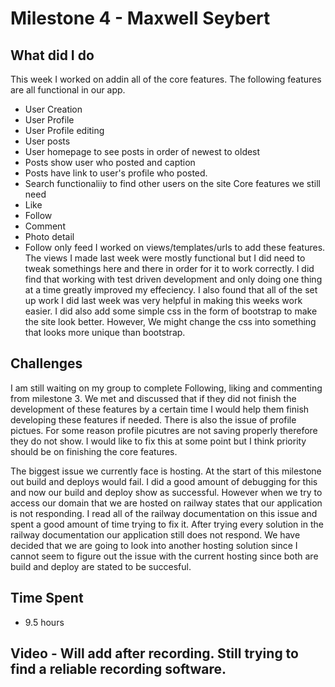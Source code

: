 # Milestone 4 - Maxwell Seybert
## What did I do
This week I worked on addin all of the core features. The following features are all functional in our app. 
- User Creation
- User Profile
- User Profile editing
- User posts
- User homepage to see posts in order of newest to oldest
- Posts show user who posted and caption
- Posts have link to user's profile who posted. 
- Search functionaliiy to find other users on the site
Core features we still need
- Like
- Follow
- Comment
- Photo detail
- Follow only feed
I worked on views/templates/urls to add these features. The views I made last week were mostly functional but I did need to tweak somethings here and there in order for it to work correctly. I did find that working with test driven development and only doing one thing at a time greatly improved my effeciency. I also found that all of the set up work I did last week was very helpful in making this weeks work easier. I did also add some simple css in the form of bootstrap to make the site look better. However, We might change the css into something that looks more unique than bootstrap. 
## Challenges
I am still waiting on my group to complete Following, liking and commenting from milestone 3. We met and discussed that if they did not finish the development of these features by a certain time I would help them finish developing these features if needed. There is also the issue of profile pictues. For some reason profile picutres are not saving properly therefore they do not show. I would like to fix this at some point but I think priority should be on finishing the core features. 

The biggest issue we currently face is hosting. At the start of this milestone out build and deploys would fail. I did a good amount of debugging for this and now our build and deploy show as successful. However when we try to access our domain that we are hosted on railway states that our application is not responding. I read all of the railway documentation on this issue and spent a good amount of time trying to fix it. After trying every solution in the railway documentation our application still does not respond. We have decided that we are going to look into another hosting solution since I cannot seem to figure out the issue with the current hosting since both are build and deploy are stated to be succesful.

## Time Spent
- 9.5 hours

## Video - Will add after recording. Still trying to find a reliable recording software. 